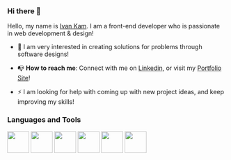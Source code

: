 ### Hi there 👋

Hello, my name is <a href="https://www.linkedin.com/in/ivan-kam00/">Ivan Kam</a>. I am a front-end developer who is passionate in web development & design! 

<ul>
  <li>
    <p>&#127750 I am very interested in creating solutions for problems through software designs!
  </li>
  <li>
    <p>&#128237 <b>How to reach me</b>: Connect with me on <a href="https://www.linkedin.com/in/ivan-kam00/">Linkedin</a>, or visit my <a href="https://ivodesign.link/">Portfolio Site</a>!
  </li>
  <li>
    <p>⚡ I am looking for help with coming up with new project ideas, and keep improving my skills!</p>
  </li>
</ul>

<h3>Languages and Tools</h3>
<div display="flex" justify-content="space-between" gap="2rem">
<img src="https://cdn-icons-png.flaticon.com/512/5968/5968267.png" width="50px" height="50px">
<img src="https://cdn-icons-png.flaticon.com/512/5968/5968242.png" width="50px" height="50px">
<img src="https://cdn-icons-png.flaticon.com/512/5968/5968292.png" width="50px" height="50px">
<img src="https://cdn-icons-png.flaticon.com/512/3334/3334886.png" width="50px" height="50px">
<img src="https://cdn-icons-png.flaticon.com/512/174/174881.png" width="50px" height="50px">
<img src="https://cdn-icons-png.flaticon.com/512/5968/5968332.png" width="50px" height="50px">
 </div>
<!--
**ivankam123/ivankam123** is a ✨ _special_ ✨ repository because its `README.md` (this file) appears on your GitHub profile.

Here are some ideas to get you started:

- 🔭 I’m currently working on ...
- 🌱 I’m currently learning ...
- 👯 I’m looking to collaborate on ...
- 🤔 I’m looking for help with ...
- 💬 Ask me about ...
- 📫 How to reach me: ...
- 😄 Pronouns: ...
- ⚡ Fun fact: ...
-->
